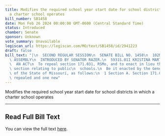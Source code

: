 ```yaml
---
title: Modifies the required school year start date for school districts in which
  a charter school operates
bill_number: SB1458
date: Mon Feb 26 2024 00:00:00 GMT-0600 (Central Standard Time)
status: Introduced
chamber: Senate
sponsor: Unknown
vote_summary: Unavailable
legiscan_url: https://legiscan.com/MO/text/SB1458/id/2941223
draft: false
bill_text: "|\n  SECOND REGULAR SESSION\n  SENATE BILL NO. 1458\n  102ND GENERA L\
  \ ASSEMBLY\n  INTRODUCED BY SENATOR RAZER.\n  5931S.01I KRISTINA MARTIN, Secretary\n\
  \  AN ACT\n  To repeal section 171.031, RSMo, and to enact in lieu thereof one new\
  \ section relating to public\n  schools.\n  Be it enacted by the General Assembly\
  \ of the State of Missouri, as follows:\n  1 Section A. Section 171.031, RSMo, is\
  \ repealed and one new"
---
```

Modifies the required school year start date for school districts in which a charter school operates

---

## Read Full Bill Text

You can view the full text [here](https://legiscan.com/MO/text/SB1458/id/2941223).
